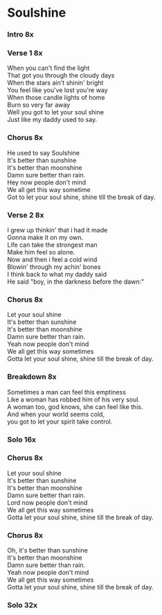 # Soulshine

### Intro  8x  

### Verse 1  8x
When you can't find the light  
That got you through the cloudy days  
When the stars ain't shinin' bright  
You feel like you've lost you're way  
When those candle lights of home  
Burn so very far away  
Well you got to let your soul shine  
Just like my daddy used to say.  

### Chorus  8x
He used to say Soulshine  
It's better than sunshine  
It's better than moonshine  
Damn sure better than rain.  
Hey now people don't mind  
We all get this way sometime  
Got to let your soul shine, shine till the break of day.  

### Verse 2  8x
I grew up thinkin' that i had it made  
Gonna make it on my own.  
Life can take the strongest man  
Make him feel so alone.  
Now and then i feel a cold wind  
Blowin' through my achin' bones  
I think back to what my daddy said  
He said "boy, in the darkness before the dawn:"  

### Chorus  8x
Let your soul shine  
It's better than sunshine  
It's better than moonshine  
Damn sure better than rain.  
Yeah now people don't mind  
We all get this way sometimes  
Gotta let your soul shine, shine till the break of day.  

### Breakdown  8x
Sometimes a man can feel this emptiness  
Like a woman has robbed him of his very soul.  
A woman too, god knows, she can feel like this.  
And when your world seems cold,  
you got to let your spirit take control.  

### Solo  16x

### Chorus  8x
Let your soul shine  
It's better than sunshine  
It's better than moonshine  
Damn sure better than rain.  
Lord now people don't mind  
We all get this way sometimes  
Gotta let your soul shine, shine till the break of day.  

### Chorus  8x
Oh, it's better than sunshine  
It's better than moonshine  
Damn sure better than rain.  
Yeah now people don't mind  
We all get this way sometimes  
Gotta let your soul shine, shine till the break of day.

### Solo  32x
